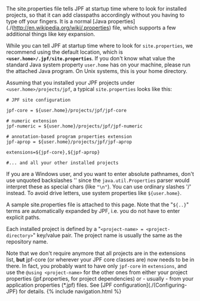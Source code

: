 The site.properties file tells JPF at startup time where to look for installed projects, so that it can add classpaths accordingly without you having to type off your fingers. It is a normal [Java properties](./(http://en.wikipedia.org/wiki/.properties) file, which supports a few additional things like key expansion.

While you can tell JPF at startup time where to look for `site.properties`, we recommend using the default location, which is **`<user.home>/.jpf/site.properties`**. If you don't know what value the standard Java system property `user.home` has on your machine, please run the attached Java program. On Unix systems, this is your home directory.

Assuming that you installed your JPF projects under `<user.home>/projects/jpf`, a typical `site.properties` looks like this:

~~~~~~~~ {.bash}
# JPF site configuration

jpf-core = ${user.home}/projects/jpf/jpf-core

# numeric extension
jpf-numeric = ${user.home}/projects/jpf/jpf-numeric

# annotation-based program properties extension
jpf-aprop = ${user.home}/projects/jpf/jpf-aprop

extensions=${jpf-core},${jpf-aprop}

#... and all your other installed projects
~~~~~~~~ 

If you are a Windows user, and you want to enter absolute pathnames, don't use unquoted backslashes '\' since the `java.util.Properties` parser would interpret these as special chars (like `"\n"`). You can use ordinary slashes '/' instead. To avoid drive letters, use system properties like `${user.home}`.


A sample site.properties file is attached to this page. Note that the "`${..}`" terms are automatically expanded by JPF, i.e. you do not have to enter explicit paths.

Each installed project is defined by a "`<project-name> = <project-directory>`" key/value pair. The project name is usually the same as the repository name.

Note that we don't require anymore that all projects are in the extensions list, **but** jpf-core (or wherever your JPF core classes are) now needs to be in there. In fact, you probably want to have only `jpf-core` in `extensions`, and use the `@using <project-name>` for the other ones from either your project properties (jpf.properties, for project dependencies) or - usually - from your application properties (*.jpf) files. See [JPF configuration](./(Configuring-JPF) for details.
{% include navigation.html %}
